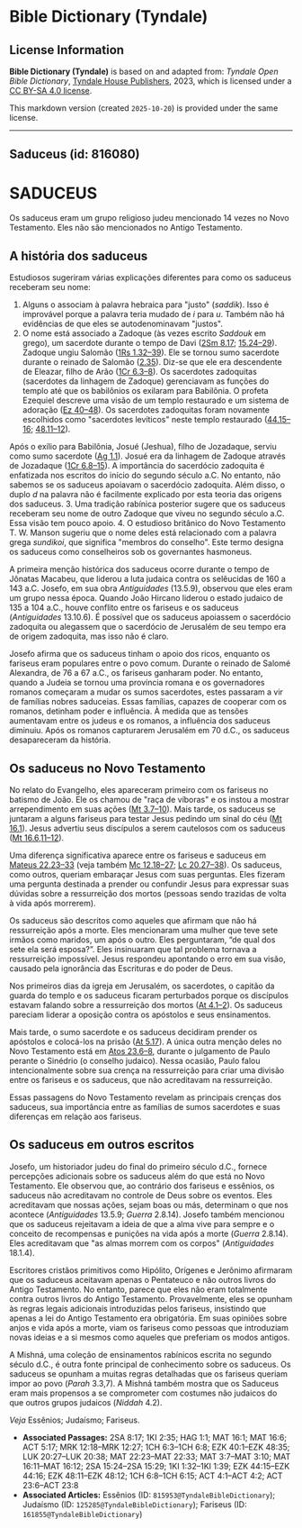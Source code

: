 # Bible Dictionary (Tyndale)

## License Information

**Bible Dictionary (Tyndale)** is based on and adapted from: _Tyndale Open Bible Dictionary_, [Tyndale House Publishers](https://tyndaleopenresources.com/), 2023, which is licensed under a [CC BY-SA 4.0 license](https://creativecommons.org/licenses/by-sa/4.0/legalcode.en).

This markdown version (created `2025-10-20`) is provided under the same license.



--------------------------------

## Saduceus (id: 816080)

SADUCEUS
========

Os saduceus eram um grupo religioso judeu mencionado 14 vezes no Novo Testamento. Eles não são mencionados no Antigo Testamento.

A história dos saduceus
-----------------------

Estudiosos sugeriram várias explicações diferentes para como os saduceus receberam seu nome:

1. Alguns o associam à palavra hebraica para "justo" (*saddik*). Isso é improvável porque a palavra teria mudado de *i* para *u*. Também não há evidências de que eles se autodenominavam "justos".
2. O nome está associado a Zadoque (às vezes escrito *Saddouk* em grego), um sacerdote durante o tempo de Davi ([2Sm 8\.17](https://ref.ly/2Sam8:17); [15\.24–29](https://ref.ly/2Sam15:24-2Sam15:29)). Zadoque ungiu Salomão ([1Rs 1\.32–39](https://ref.ly/1Kgs1:32-1Kgs1:39)). Ele se tornou sumo sacerdote durante o reinado de Salomão ([2\.35](https://ref.ly/1Kgs2:35)). Diz\-se que ele era descendente de Eleazar, filho de Arão ([1Cr 6\.3–8](https://ref.ly/1Chr6:3-1Chr6:8)). Os sacerdotes zadoquitas (sacerdotes da linhagem de Zadoque) gerenciavam as funções do templo até que os babilônios os exilaram para Babilônia. O profeta Ezequiel descreve uma visão de um templo restaurado e um sistema de adoração ([Ez 40–48](https://ref.ly/Ezek40:1-Ezek48:35)). Os sacerdotes zadoquitas foram novamente escolhidos como "sacerdotes levíticos" neste templo restaurado ([44\.15–16](https://ref.ly/Ezek44:15-Ezek44:16); [48\.11–12](https://ref.ly/Ezek48:11-Ezek48:12)). 
  
Após o exílio para Babilônia, Josué (Jeshua), filho de Jozadaque, serviu como sumo sacerdote ([Ag 1\.1](https://ref.ly/Hag1:1)). Josué era da linhagem de Zadoque através de Jozadaque ([1Cr 6\.8–15](https://ref.ly/1Chr6:8-1Chr6:15)). A importância do sacerdócio zadoquita é enfatizada nos escritos do início do segundo século a.C. No entanto, não sabemos se os saduceus apoiavam o sacerdócio zadoquita. Além disso, o duplo *d* na palavra não é facilmente explicado por esta teoria das origens dos saduceus.
3. Uma tradição rabínica posterior sugere que os saduceus receberam seu nome de outro Zadoque que viveu no segundo século a.C. Essa visão tem pouco apoio.
4. O estudioso britânico do Novo Testamento T. W. Manson sugeriu que o nome deles está relacionado com a palavra grega *sundikoi*, que significa "membros do conselho". Este termo designa os saduceus como conselheiros sob os governantes hasmoneus.

A primeira menção histórica dos saduceus ocorre durante o tempo de Jônatas Macabeu, que liderou a luta judaica contra os selêucidas de 160 a 143 a.C. Josefo, em sua obra *Antiguidades* (13\.5\.9\), observou que eles eram um grupo nessa época. Quando João Hircano liderou o estado judaico de 135 a 104 a.C., houve conflito entre os fariseus e os saduceus (*Antiguidades* 13\.10\.6\). É possível que os saduceus apoiassem o sacerdócio zadoquita ou alegassem que o sacerdócio de Jerusalém de seu tempo era de origem zadoquita, mas isso não é claro.

Josefo afirma que os saduceus tinham o apoio dos ricos, enquanto os fariseus eram populares entre o povo comum. Durante o reinado de Salomé Alexandra, de 76 a 67 a.C., os fariseus ganharam poder. No entanto, quando a Judeia se tornou uma província romana e os governadores romanos começaram a mudar os sumos sacerdotes, estes passaram a vir de famílias nobres saduceias. Essas famílias, capazes de cooperar com os romanos, detinham poder e influência. À medida que as tensões aumentavam entre os judeus e os romanos, a influência dos saduceus diminuiu. Após os romanos capturarem Jerusalém em 70 d.C., os saduceus desapareceram da história.

Os saduceus no Novo Testamento
------------------------------

No relato do Evangelho, eles apareceram primeiro com os fariseus no batismo de João. Ele os chamou de "raça de víboras" e os instou a mostrar arrependimento em suas ações ([Mt 3\.7–10](https://ref.ly/Matt3:7-Matt3:10)). Mais tarde, os saduceus se juntaram a alguns fariseus para testar Jesus pedindo um sinal do céu ([Mt 16\.1](https://ref.ly/Matt16:1)). Jesus advertiu seus discípulos a serem cautelosos com os saduceus ([Mt 16\.6,11–12](https://ref.ly/Matt16:6,Matt16:11-Matt16:12)).

Uma diferença significativa aparece entre os fariseus e saduceus em [Mateus 22\.23–33](https://ref.ly/Matt22:23-Matt22:33) (veja também [Mc 12\.18–27](https://ref.ly/Mark12:18-Mark12:27); [Lc 20\.27–38](https://ref.ly/Luke20:27-Luke20:38)). Os saduceus, como outros, queriam embaraçar Jesus com suas perguntas. Eles fizeram uma pergunta destinada a prender ou confundir Jesus para expressar suas dúvidas sobre a ressurreição dos mortos (pessoas sendo trazidas de volta à vida após morrerem).

Os saduceus são descritos como aqueles que afirmam que não há ressurreição após a morte. Eles mencionaram uma mulher que teve sete irmãos como maridos, um após o outro. Eles perguntaram, “de qual dos sete ela será esposa?”. Eles insinuaram que tal problema tornava a ressurreição impossível. Jesus respondeu apontando o erro em sua visão, causado pela ignorância das Escrituras e do poder de Deus.

Nos primeiros dias da igreja em Jerusalém, os sacerdotes, o capitão da guarda do templo e os saduceus ficaram perturbados porque os discípulos estavam falando sobre a ressurreição dos mortos ([At 4\.1–2](https://ref.ly/Acts4:1-Acts4:2)). Os saduceus pareciam liderar a oposição contra os apóstolos e seus ensinamentos.

Mais tarde, o sumo sacerdote e os saduceus decidiram prender os apóstolos e colocá\-los na prisão ([At 5\.17](https://ref.ly/Acts5:17)). A única outra menção deles no Novo Testamento está em [Atos 23\.6–8](https://ref.ly/Acts23:6-Acts23:8), durante o julgamento de Paulo perante o Sinédrio (o conselho judaico). Nessa ocasião, Paulo falou intencionalmente sobre sua crença na ressurreição para criar uma divisão entre os fariseus e os saduceus, que não acreditavam na ressurreição.

Essas passagens do Novo Testamento revelam as principais crenças dos saduceus, sua importância entre as famílias de sumos sacerdotes e suas diferenças em relação aos fariseus.

Os saduceus em outros escritos
------------------------------

Josefo, um historiador judeu do final do primeiro século d.C., fornece percepções adicionais sobre os saduceus além do que está no Novo Testamento. Ele observou que, ao contrário dos fariseus e essênios, os saduceus não acreditavam no controle de Deus sobre os eventos. Eles acreditavam que nossas ações, sejam boas ou más, determinam o que nos acontece (*Antiguidades* 13\.5\.9; *Guerra* 2\.8\.14\). Josefo também mencionou que os saduceus rejeitavam a ideia de que a alma vive para sempre e o conceito de recompensas e punições na vida após a morte (*Guerra* 2\.8\.14\). Eles acreditavam que "as almas morrem com os corpos" (*Antiguidades* 18\.1\.4\).

Escritores cristãos primitivos como Hipólito, Orígenes e Jerônimo afirmaram que os saduceus aceitavam apenas o Pentateuco e não outros livros do Antigo Testamento. No entanto, parece que eles não eram totalmente contra outros livros do Antigo Testamento. Provavelmente, eles se opunham às regras legais adicionais introduzidas pelos fariseus, insistindo que apenas a lei do Antigo Testamento era obrigatória. Em suas opiniões sobre anjos e vida após a morte, viam os fariseus como pessoas que introduziam novas ideias e a si mesmos como aqueles que preferiam os modos antigos.

A Mishná, uma coleção de ensinamentos rabínicos escrita no segundo século d.C., é outra fonte principal de conhecimento sobre os saduceus. Os saduceus se opunham a muitas regras detalhadas que os fariseus queriam impor ao povo (*Parah* 3\.3,7\). A Mishná também mostra que os Saduceus eram mais propensos a se comprometer com costumes não judaicos do que outros grupos judaicos (*Niddah* 4\.2\).

*Veja* Essênios; Judaísmo; Fariseus.

* **Associated Passages:** 2SA 8:17; 1KI 2:35; HAG 1:1; MAT 16:1; MAT 16:6; ACT 5:17; MRK 12:18–MRK 12:27; 1CH 6:3–1CH 6:8; EZK 40:1–EZK 48:35; LUK 20:27–LUK 20:38; MAT 22:23–MAT 22:33; MAT 3:7–MAT 3:10; MAT 16:11–MAT 16:12; 2SA 15:24–2SA 15:29; 1KI 1:32–1KI 1:39; EZK 44:15–EZK 44:16; EZK 48:11–EZK 48:12; 1CH 6:8–1CH 6:15; ACT 4:1–ACT 4:2; ACT 23:6–ACT 23:8
* **Associated Articles:** Essênios (ID: `815953@TyndaleBibleDictionary`); Judaísmo (ID: `125285@TyndaleBibleDictionary`); Fariseus (ID: `161855@TyndaleBibleDictionary`)

